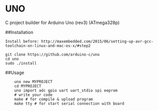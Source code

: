 UNO
===========

C project builder for Arduino Uno (rev3) (ATmega328p)

##Installation
	
	Install before: http://maxembedded.com/2015/06/setting-up-avr-gcc-toolchain-on-linux-and-mac-os-x/#step2

	git clone https://github.com/arduino-c/uno
	cd uno
	sudo ./install

##Usage
```shell
	uno new MYPROJECT
	cd MYPROJECT
    uno import adc gpio uart uart_stdio spi eeprom
	# write your code
	make # for compile & upload program
    make tty # for start serial connection with board
```


